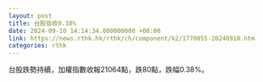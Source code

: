 ```yaml
---
layout: post
title: 台股低收0.38%
date: 2024-09-10 14:14:34.000000000 +08:00
link: https://news.rthk.hk/rthk/ch/component/k2/1770055-20240910.htm
categories: rthk
---
```


台股跌勢持續，加權指數收報21064點，跌80點，跌幅0.38%。
